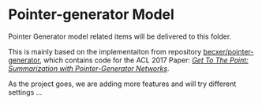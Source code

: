 # Pointer-generator Model

Pointer Generator model related items will be delivered to this folder.

This is mainly based on the implementaiton from repository [becxer/pointer-generator](https://github.com/becxer/pointer-generator/), which contains code for the ACL 2017 Paper: *[Get To The Point: Summarization with Pointer-Generator Networks](https://arxiv.org/abs/1704.04368)*.

As the project goes, we are adding more features and will try different settings ...
